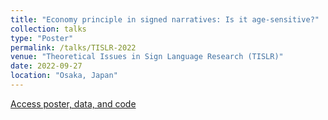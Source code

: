 ```yaml
---
title: "Economy principle in signed narratives: Is it age-sensitive?"
collection: talks
type: "Poster"
permalink: /talks/TISLR-2022
venue: "Theoretical Issues in Sign Language Research (TISLR)"
date: 2022-09-27
location: "Osaka, Japan"
---
```


[Access poster, data, and code](https://github.com/kelesonur/tislr14)
